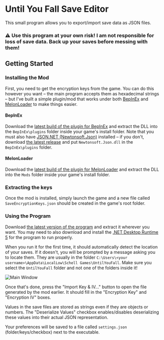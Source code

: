 # Until You Fall Save Editor
This small program allows you to export/import save data as JSON files.

### ⚠️ Use this program at your own risk! I am not responsible for loss of save data. Back up your saves before messing with them!

## Getting Started
### Installing the Mod
First, you need to get the encryption keys from the game. You can do this however you want &ndash; the main program accepts them as hexadecimal strings &ndash; but I've built a simple plugin/mod that works under both [BepInEx](https://github.com/BepInEx/BepInEx) and [MelonLoader](https://github.com/LavaGang/MelonLoader) to make things easier.

#### BepInEx
Download the [latest build of the plugin for BepInEx](https://nightly.link/nicoco007/UntilYouFall-SaveEditor/workflows/build/main/AesKeyExtractorPlugin-BepInEx.zip) and extract the DLL into the `BepInEx\plugins` folder inside your game's install folder. Note that you must also have [JSON.NET (Newtonsoft.Json)](https://www.newtonsoft.com/json) installed &ndash; if you don't, download [the latest release](https://github.com/JamesNK/Newtonsoft.Json/releases/latest) and put `Newtonsoft.Json.dll` in the `BepInEx\plugins` folder.

#### MelonLoader
Download the [latest build of the plugin for MelonLoader](https://nightly.link/nicoco007/UntilYouFall-SaveEditor/workflows/build/main/AesKeyExtractorPlugin-MelonLoader.zip) and extract the DLL into the `Mods` folder inside your game's install folder.

### Extracting the keys
Once the mod is installed, simply launch the game and a new file called `SaveEncryptionKeys.json` should be created in the game's root folder.

### Using the Program
Download [the latest version of the program](https://nightly.link/nicoco007/UntilYouFall-SaveEditor/workflows/build/main/SaveEditor.zip) and extract it wherever you want. You may need to also download and install the [.NET Desktop Runtime 5](https://dotnet.microsoft.com/download/dotnet/5.0) for the program to run properly.

When you run it for the first time, it should automatically detect the location of your saves. If it doesn't, you will be prompted by a message asking you to locate them. They are usually in the folder `C:\Users\<your username>\AppData\LocalLow\Schell Games\UntilYouFall`. Make sure you select the `UntilYouFall` folder and not one of the folders inside it!

![Main Window](https://i.imgur.com/m4ri2Wi.png)

Once that's done, press the "Import Key & IV..." button to open the file generated by the mod earlier. It should fill in the "Encryption Key" and "Encryption IV" boxes.

Values in the save files are stored as strings even if they are objects or numbers. The "Deserialize Values" checkbox enables/disables deserializing these values into their actual JSON representation.

Your preferences will be saved to a file called `settings.json` (folder/keys/checkbox) next to the executable.
